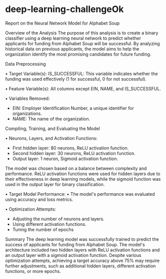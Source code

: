 # deep-learning-challengeOk
Report on the Neural Network Model for Alphabet Soup

Overview of the Analysis
The purpose of this analysis is to create a binary classifier using a deep learning neural network to predict whether applicants for funding from Alphabet Soup will be successful. By analyzing historical data on previous applicants, the model aims to help the organization identify the most promising candidates for future funding.

Data Preprocessing

• Target Variable(s):
IS_SUCCESSFUL: This variable indicates whether the funding was used effectively (1 for successful, 0 for not successful).

• Feature Variable(s):
All columns except EIN, NAME, and IS_SUCCESSFUL.

• Variables Removed:
* EIN: Employer Identification Number, a unique identifier for organizations.
* NAME: The name of the organization.

Compiling, Training, and Evaluating the Model

•	Neurons, Layers, and Activation Functions:
* First hidden layer: 80 neurons, ReLU activation function.
* Second hidden layer: 30 neurons, ReLU activation function.
* Output layer: 1 neuron, Sigmoid activation function.

The model was chosen based on a balance between complexity and performance. ReLU activation functions were used for hidden layers due to their effectiveness in deep learning models, while the sigmoid function was used in the output layer for binary classification.

• Target Model Performance:
•	The model's performance was evaluated using accuracy and loss metrics.

• Optimization Attempts:
* Adjusting the number of neurons and layers.
* Using different activation functions.
* Tuning the number of epochs

Summary
The deep learning model was successfully trained to predict the success of applicants for funding from Alphabet Soup. The model's architecture included two hidden layers with ReLU activation functions and an output layer with a sigmoid activation function. Despite various optimization attempts, achieving a target accuracy above 75% may require further adjustments, such as additional hidden layers, different activation functions, or more epochs.
